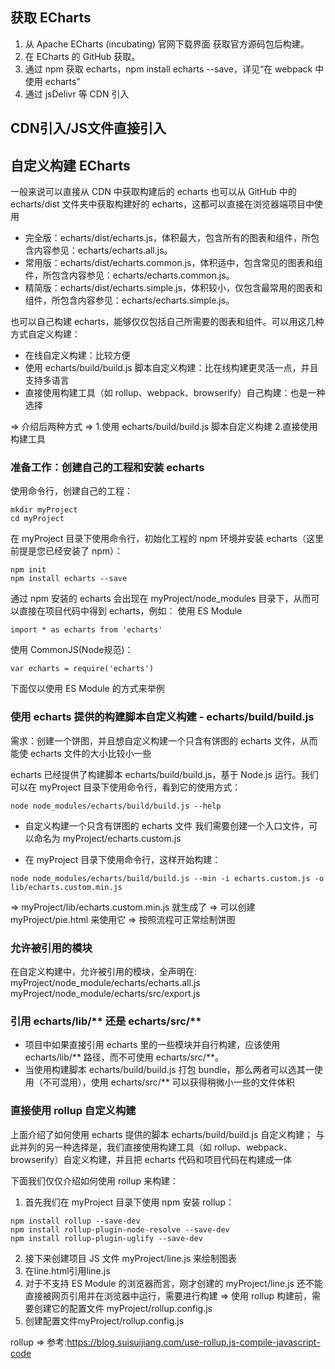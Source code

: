 ## 获取 ECharts
1. 从 Apache ECharts (incubating) 官网下载界面 获取官方源码包后构建。
2. 在 ECharts 的 GitHub 获取。
3. 通过 npm 获取 echarts，npm install echarts --save，详见“在 webpack 中使用 echarts”
4. 通过 jsDelivr 等 CDN 引入

## CDN引入/JS文件直接引入

## 自定义构建 ECharts
一般来说可以直接从 CDN 中获取构建后的 echarts
也可以从 GitHub 中的 echarts/dist 文件夹中获取构建好的 echarts，这都可以直接在浏览器端项目中使用

- 完全版：echarts/dist/echarts.js，体积最大，包含所有的图表和组件，所包含内容参见：echarts/echarts.all.js。
- 常用版：echarts/dist/echarts.common.js，体积适中，包含常见的图表和组件，所包含内容参见：echarts/echarts.common.js。
- 精简版：echarts/dist/echarts.simple.js，体积较小，仅包含最常用的图表和组件，所包含内容参见：echarts/echarts.simple.js。

也可以自己构建 echarts，能够仅仅包括自己所需要的图表和组件。可以用这几种方式自定义构建：
- 在线自定义构建：比较方便
- 使用 echarts/build/build.js 脚本自定义构建：比在线构建更灵活一点，并且支持多语言
- 直接使用构建工具（如 rollup、webpack、browserify）自己构建：也是一种选择

=> 介绍后两种方式 => 1.使用 echarts/build/build.js 脚本自定义构建
                    2.直接使用构建工具

### 准备工作：创建自己的工程和安装 echarts
使用命令行，创建自己的工程：
```
mkdir myProject
cd myProject
```

在 myProject 目录下使用命令行，初始化工程的 npm 环境并安装 echarts（这里前提是您已经安装了 npm）：
```
npm init
npm install echarts --save
```

通过 npm 安装的 echarts 会出现在 myProject/node_modules 目录下，从而可以直接在项目代码中得到 echarts，例如：
使用 ES Module
```
import * as echarts from 'echarts'
```
使用 CommonJS(Node规范)：
```
var echarts = require('echarts')
```

下面仅以使用 ES Module 的方式来举例

### 使用 echarts 提供的构建脚本自定义构建 - echarts/build/build.js
需求：创建一个饼图，并且想自定义构建一个只含有饼图的 echarts 文件，从而能使 echarts 文件的大小比较小一些

echarts 已经提供了构建脚本 echarts/build/build.js，基于 Node.js 运行。我们可以在 myProject 目录下使用命令行，看到它的使用方式：
```
node node_modules/echarts/build/build.js --help
```

- 自定义构建一个只含有饼图的 echarts 文件
我们需要创建一个入口文件，可以命名为 myProject/echarts.custom.js

- 在 myProject 目录下使用命令行，这样开始构建：
```
node node_modules/echarts/build/build.js --min -i echarts.custom.js -o lib/echarts.custom.min.js
```
=> myProject/lib/echarts.custom.min.js 就生成了 => 可以创建 myProject/pie.html 来使用它
=> 按照流程可正常绘制饼图


### 允许被引用的模块
在自定义构建中，允许被引用的模块，全声明在:
myProject/node_module/echarts/echarts.all.js
myProject/node_module/echarts/src/export.js

### 引用 echarts/lib/** 还是 echarts/src/**
- 项目中如果直接引用 echarts 里的一些模块并自行构建，应该使用 echarts/lib/** 路径，而不可使用 echarts/src/**。
- 当使用构建脚本 echarts/build/build.js 打包 bundle，那么两者可以选其一使用（不可混用），使用 echarts/src/** 可以获得稍微小一些的文件体积


### 直接使用 rollup 自定义构建
上面介绍了如何使用 echarts 提供的脚本 echarts/build/build.js 自定义构建；
与此并列的另一种选择是，我们直接使用构建工具（如 rollup、webpack、browserify）自定义构建，并且把 echarts 代码和项目代码在构建成一体


下面我们仅仅介绍如何使用 rollup 来构建：
1. 首先我们在 myProject 目录下使用 npm 安装 rollup：
```
npm install rollup --save-dev
npm install rollup-plugin-node-resolve --save-dev
npm install rollup-plugin-uglify --save-dev
```
2. 接下来创建项目 JS 文件 myProject/line.js 来绘制图表
3. 在line.html引用line.js
4. 对于不支持 ES Module 的浏览器而言，刚才创建的 myProject/line.js 还不能直接被网页引用并在浏览器中运行，需要进行构建 => 使用 rollup 构建前，需要创建它的配置文件 myProject/rollup.config.js
5. 创建配置文件myProject/rollup.config.js

rollup => 参考:https://blog.suisuijiang.com/use-rollup.js-compile-javascript-code
